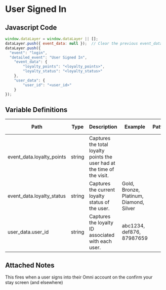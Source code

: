 # User Signed In

### 

## Javascript Code
```js
window.dataLayer = window.dataLayer || [];
dataLayer.push({ event_data: null });  // Clear the previous event_data object.
dataLayer.push({
  "event": "login",
  "detailed_event": "User Signed In",
    "event_data": {
        "loyalty_points": "<loyalty_points>",
        "loyalty_status": "<loyalty_status>"
    },
    "user_data": {
        "user_id": "<user_id>"
    }
});
```

## Variable Definitions

|Path|Type|Description|Example|Pattern|Min Length|Max Length|Minimum|Maximum|Multiple Of|
| --- | --- | --- | --- | --- | --- | --- | --- | --- | --- |
|event_data.loyalty_points|string|Captures the total loyalty points the user had at the time of the visit.||||||||
|event_data.loyalty_status|string|Captures the current loyalty status of the user.|Gold, Bronze, Platinum, Diamond, Silver|||||||
|user_data.user_id|string|Captures the loyalty ID associated with each user.|abc1234, def876, 87987659|||||||

## Attached Notes

<p>This fires when a user signs into their Omni account on the confirm your stay screen (and elsewhere)</p>
